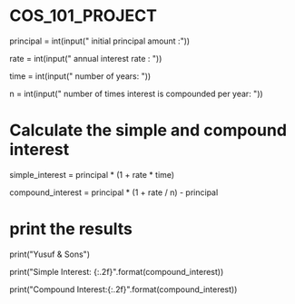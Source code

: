 # COS_101_PROJECT
principal = int(input("  initial principal amount :"))

rate = int(input(" annual interest rate : "))

time = int(input(" number of years: "))

n = int(input(" number of times interest is compounded per year: "))

# Calculate the simple and compound interest

simple_interest = principal * (1 + rate * time)

compound_interest = principal * (1 + rate / n) - principal

# print the results
print("Yusuf & Sons")

print("Simple Interest: {:.2f}".format(compound_interest))

print("Compound Interest:{:.2f}".format(compound_interest))

